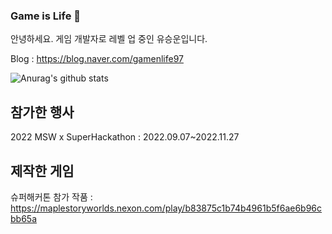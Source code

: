 ### Game is Life 👋

<!--
**oho3473/oho3473** is a ✨ _special_ ✨ repository because its `README.md` (this file) appears on your GitHub profile.

Here are some ideas to get you started:

- 🔭 I’m currently working on ...
- 🌱 I’m currently learning ...
- 👯 I’m looking to collaborate on ...
- 🤔 I’m looking for help with ...
- 💬 Ask me about ...
- 📫 How to reach me: ...
- 😄 Pronouns: ...
- ⚡ Fun fact: ...
-->

안녕하세요. 게임 개발자로 레벨 업 중인 유승운입니다.

Blog : https://blog.naver.com/gamenlife97


![Anurag's github stats](https://github-readme-stats.vercel.app/api?username=oho3473&show_icons=true&theme=midnight-purple)


## 참가한 행사
2022 MSW x SuperHackathon : 2022.09.07~2022.11.27

## 제작한 게임
슈퍼해커톤 참가 작품 : https://maplestoryworlds.nexon.com/play/b83875c1b74b4961b5f6ae6b96cbb65a









